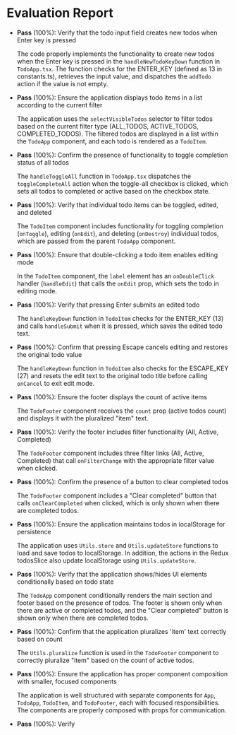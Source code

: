 # Evaluation Report

- **Pass** (100%): Verify that the todo input field creates new todos when Enter key is pressed
  
  The code properly implements the functionality to create new todos when the Enter key is pressed in the `handleNewTodoKeyDown` function in `TodoApp.tsx`. The function checks for the ENTER_KEY (defined as 13 in constants.ts), retrieves the input value, and dispatches the `addTodo` action if the value is not empty.

- **Pass** (100%): Ensure the application displays todo items in a list according to the current filter
  
  The application uses the `selectVisibleTodos` selector to filter todos based on the current filter type (ALL_TODOS, ACTIVE_TODOS, COMPLETED_TODOS). The filtered todos are displayed in a list within the `TodoApp` component, and each todo is rendered as a `TodoItem`.

- **Pass** (100%): Confirm the presence of functionality to toggle completion status of all todos
  
  The `handleToggleAll` function in `TodoApp.tsx` dispatches the `toggleCompleteAll` action when the toggle-all checkbox is clicked, which sets all todos to completed or active based on the checkbox state.

- **Pass** (100%): Verify that individual todo items can be toggled, edited, and deleted
  
  The `TodoItem` component includes functionality for toggling completion (`onToggle`), editing (`onEdit`), and deleting (`onDestroy`) individual todos, which are passed from the parent `TodoApp` component.

- **Pass** (100%): Ensure that double-clicking a todo item enables editing mode
  
  In the `TodoItem` component, the `label` element has an `onDoubleClick` handler (`handleEdit`) that calls the `onEdit` prop, which sets the todo in editing mode.

- **Pass** (100%): Verify that pressing Enter submits an edited todo
  
  The `handleKeyDown` function in `TodoItem` checks for the ENTER_KEY (13) and calls `handleSubmit` when it is pressed, which saves the edited todo text.

- **Pass** (100%): Confirm that pressing Escape cancels editing and restores the original todo value
  
  The `handleKeyDown` function in `TodoItem` also checks for the ESCAPE_KEY (27) and resets the edit text to the original todo title before calling `onCancel` to exit edit mode.

- **Pass** (100%): Ensure the footer displays the count of active items
  
  The `TodoFooter` component receives the `count` prop (active todos count) and displays it with the pluralized "item" text.

- **Pass** (100%): Verify the footer includes filter functionality (All, Active, Completed)
  
  The `TodoFooter` component includes three filter links (All, Active, Completed) that call `onFilterChange` with the appropriate filter value when clicked.

- **Pass** (100%): Confirm the presence of a button to clear completed todos
  
  The `TodoFooter` component includes a "Clear completed" button that calls `onClearCompleted` when clicked, which is only shown when there are completed todos.

- **Pass** (100%): Ensure the application maintains todos in localStorage for persistence
  
  The application uses `Utils.store` and `Utils.updateStore` functions to load and save todos to localStorage. In addition, the actions in the Redux todosSlice also update localStorage using `Utils.updateStore`.

- **Pass** (100%): Verify that the application shows/hides UI elements conditionally based on todo state
  
  The `TodoApp` component conditionally renders the main section and footer based on the presence of todos. The footer is shown only when there are active or completed todos, and the "Clear completed" button is shown only when there are completed todos.

- **Pass** (100%): Confirm that the application pluralizes 'item' text correctly based on count
  
  The `Utils.pluralize` function is used in the `TodoFooter` component to correctly pluralize "item" based on the count of active todos.

- **Pass** (100%): Ensure the application has proper component composition with smaller, focused components
  
  The application is well structured with separate components for `App`, `TodoApp`, `TodoItem`, and `TodoFooter`, each with focused responsibilities. The components are properly composed with props for communication.

- **Pass** (100%): Verify